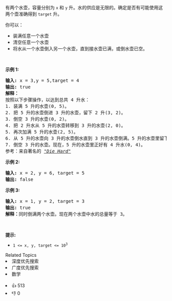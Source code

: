 <p>有两个水壶，容量分别为&nbsp;<code>x</code>&nbsp;和 <code>y</code> 升。水的供应是无限的。确定是否有可能使用这两个壶准确得到&nbsp;<code>target</code>&nbsp;升。</p>

<p>你可以：</p>

<ul> 
 <li>装满任意一个水壶</li> 
 <li>清空任意一个水壶</li> 
 <li>将水从一个水壶倒入另一个水壶，直到接水壶已满，或倒水壶已空。</li> 
</ul>

<p>&nbsp;</p>

<p><strong>示例 1:</strong>&nbsp;</p>

<pre>
<strong>输入:</strong> x = 3,y = 5,target = 4
<strong>输出:</strong> true
<strong>解释：
</strong>按照以下步骤操作，以达到总共 4 升水：
1. 装满 5 升的水壶(0, 5)。
2. 把 5 升的水壶倒进 3 升的水壶，留下 2 升(3, 2)。
3. 倒空 3 升的水壶(0, 2)。
4. 把 2 升水从 5 升的水壶转移到 3 升的水壶(2, 0)。
5. 再次加满 5 升的水壶(2, 5)。
6. 从 5 升的水壶向 3 升的水壶倒水直到 3 升的水壶倒满。5 升的水壶里留下了 4 升水(3, 4)。
7. 倒空 3 升的水壶。现在，5 升的水壶里正好有 4 升水(0, 4)。
参考：来自著名的&nbsp;<a href="https://www.youtube.com/watch?v=BVtQNK_ZUJg"><em>"Die Hard"</em></a></pre>

<p><strong>示例 2:</strong></p>

<pre>
<strong>输入:</strong> x = 2, y = 6, target = 5
<strong>输出:</strong> false
</pre>

<p><strong>示例 3:</strong></p>

<pre>
<strong>输入:</strong> x = 1, y = 2, target = 3
<strong>输出:</strong> true
<b>解释：</b>同时倒满两个水壶。现在两个水壶中水的总量等于 3。</pre>

<p>&nbsp;</p>

<p><strong>提示:</strong></p>

<ul> 
 <li><code>1 &lt;= x, y, target &lt;= 10<sup>3</sup></code></li> 
</ul>

<div><div>Related Topics</div><div><li>深度优先搜索</li><li>广度优先搜索</li><li>数学</li></div></div><br><div><li>👍 513</li><li>👎 0</li></div>